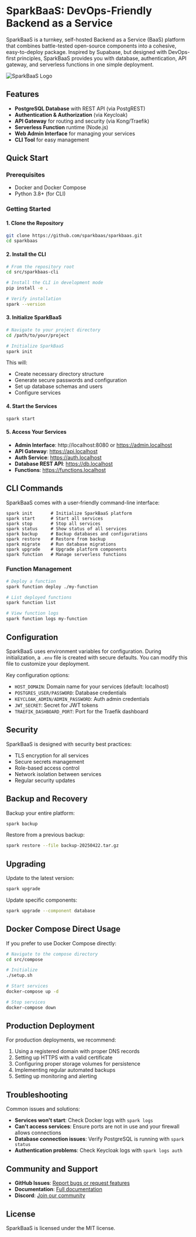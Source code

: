 # SparkBaaS: DevOps-Friendly Backend as a Service

SparkBaaS is a turnkey, self-hosted Backend as a Service (BaaS) platform that combines battle-tested open-source components into a cohesive, easy-to-deploy package. Inspired by Supabase, but designed with DevOps-first principles, SparkBaaS provides you with database, authentication, API gateway, and serverless functions in one simple deployment.

![SparkBaaS Logo](https://avatars.githubusercontent.com/u/208844014?s=48&v=4)

## Features

- **PostgreSQL Database** with REST API (via PostgREST)
- **Authentication & Authorization** (via Keycloak)
- **API Gateway** for routing and security (via Kong/Traefik)
- **Serverless Function** runtime (Node.js)
- **Web Admin Interface** for managing your services
- **CLI Tool** for easy management

## Quick Start

### Prerequisites

- Docker and Docker Compose
- Python 3.8+ (for CLI)

### Getting Started

#### 1. Clone the Repository

```bash
git clone https://github.com/sparkbaas/sparkbaas.git
cd sparkbaas
```

#### 2. Install the CLI

```bash
# From the repository root
cd src/sparkbaas-cli

# Install the CLI in development mode
pip install -e .

# Verify installation
spark --version
```

#### 3. Initialize SparkBaaS

```bash
# Navigate to your project directory
cd /path/to/your/project

# Initialize SparkBaaS
spark init
```

This will:
- Create necessary directory structure
- Generate secure passwords and configuration
- Set up database schemas and users
- Configure services

#### 4. Start the Services

```bash
spark start
```

#### 5. Access Your Services

- **Admin Interface**: http://localhost:8080 or https://admin.localhost
- **API Gateway**: https://api.localhost
- **Auth Service**: https://auth.localhost
- **Database REST API**: https://db.localhost
- **Functions**: https://functions.localhost

## CLI Commands

SparkBaaS comes with a user-friendly command-line interface:

```
spark init       # Initialize SparkBaaS platform
spark start      # Start all services
spark stop       # Stop all services
spark status     # Show status of all services
spark backup     # Backup databases and configurations
spark restore    # Restore from backup
spark migrate    # Run database migrations
spark upgrade    # Upgrade platform components
spark function   # Manage serverless functions
```

### Function Management

```bash
# Deploy a function
spark function deploy ./my-function

# List deployed functions
spark function list

# View function logs
spark function logs my-function
```

## Configuration

SparkBaaS uses environment variables for configuration. During initialization, a `.env` file is created with secure defaults. You can modify this file to customize your deployment.

Key configuration options:

- `HOST_DOMAIN`: Domain name for your services (default: localhost)
- `POSTGRES_USER/PASSWORD`: Database credentials
- `KEYCLOAK_ADMIN/ADMIN_PASSWORD`: Auth admin credentials
- `JWT_SECRET`: Secret for JWT tokens
- `TRAEFIK_DASHBOARD_PORT`: Port for the Traefik dashboard

## Security

SparkBaaS is designed with security best practices:

- TLS encryption for all services
- Secure secrets management
- Role-based access control
- Network isolation between services
- Regular security updates

## Backup and Recovery

Backup your entire platform:

```bash
spark backup
```

Restore from a previous backup:

```bash
spark restore --file backup-20250422.tar.gz
```

## Upgrading

Update to the latest version:

```bash
spark upgrade
```

Update specific components:

```bash
spark upgrade --component database
```

## Docker Compose Direct Usage

If you prefer to use Docker Compose directly:

```bash
# Navigate to the compose directory
cd src/compose

# Initialize
./setup.sh

# Start services
docker-compose up -d

# Stop services
docker-compose down
```

## Production Deployment

For production deployments, we recommend:

1. Using a registered domain with proper DNS records
2. Setting up HTTPS with a valid certificate
3. Configuring proper storage volumes for persistence
4. Implementing regular automated backups
5. Setting up monitoring and alerting

## Troubleshooting

Common issues and solutions:

- **Services won't start**: Check Docker logs with `spark logs`
- **Can't access services**: Ensure ports are not in use and your firewall allows connections
- **Database connection issues**: Verify PostgreSQL is running with `spark status`
- **Authentication problems**: Check Keycloak logs with `spark logs auth`

## Community and Support

- **GitHub Issues**: [Report bugs or request features](https://github.com/example/sparkbaas/issues)
- **Documentation**: [Full documentation](https://docs.sparkbaas.com)
- **Discord**: [Join our community](https://discord.gg/sparkbaas)

## License

SparkBaaS is licensed under the MIT license.